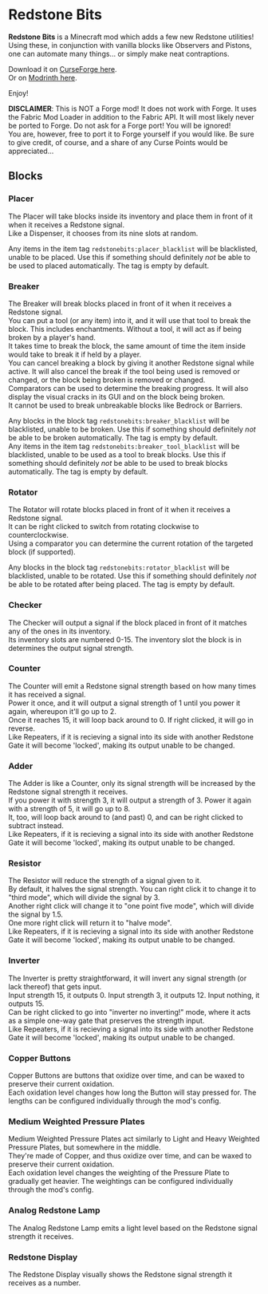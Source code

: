 # Redstone Bits

**Redstone Bits** is a Minecraft mod which adds a few new Redstone utilities!<br>
Using these, in conjunction with vanilla blocks like Observers and Pistons, one can automate many things... or simply make neat contraptions. 

Download it on [CurseForge here](https://www.curseforge.com/minecraft/mc-mods/redstone-bits).<br>
Or on [Modrinth here](https://modrinth.com/mod/redstone-bits).

Enjoy!

**DISCLAIMER**: This is NOT a Forge mod! It does not work with Forge. It uses the Fabric Mod Loader in addition to the Fabric API. It will most likely never be ported to Forge. Do not ask for a Forge port! You will be ignored!<br>
You are, however, free to port it to Forge yourself if you would like. Be sure to give credit, of course, and a share of any Curse Points would be appreciated...

## Blocks

### Placer
The Placer will take blocks inside its inventory and place them in front of it when it receives a Redstone signal.<br>
Like a Dispenser, it chooses from its nine slots at random.

Any items in the item tag `redstonebits:placer_blacklist` will be blacklisted, unable to be placed. Use this if something should definitely *not* be able to be used to placed automatically. The tag is empty by default.

### Breaker
The Breaker will break blocks placed in front of it when it receives a Redstone signal.<br>
You can put a tool (or any item) into it, and it will use that tool to break the block. This includes enchantments. Without a tool, it will act as if being broken by a player's hand.<br>
It takes time to break the block, the same amount of time the item inside would take to break it if held by a player.<br>
You can cancel breaking a block by giving it another Redstone signal while active. It will also cancel the break if the tool being used is removed or changed, or the block being broken is removed or changed.<br>
Comparators can be used to determine the breaking progress. It will also display the visual cracks in its GUI and on the block being broken.<br>
It cannot be used to break unbreakable blocks like Bedrock or Barriers.

Any blocks in the block tag `redstonebits:breaker_blacklist` will be blacklisted, unable to be broken. Use this if something should definitely *not* be able to be broken automatically. The tag is empty by default.<br>
Any items in the item tag `redstonebits:breaker_tool_blacklist` will be blacklisted, unable to be used as a tool to break blocks. Use this if something should definitely *not* be able to be used to break blocks automatically. The tag is empty by default.<br>

### Rotator
The Rotator will rotate blocks placed in front of it when it receives a Redstone signal.<br>
It can be right clicked to switch from rotating clockwise to counterclockwise.<br>
Using a comparator you can determine the current rotation of the targeted block (if supported).

Any blocks in the block tag `redstonebits:rotator_blacklist` will be blacklisted, unable to be rotated. Use this if something should definitely *not* be able to be rotated after being placed. The tag is empty by default.

### Checker
The Checker will output a signal if the block placed in front of it matches any of the ones in its inventory.<br>
Its inventory slots are numbered 0-15. The inventory slot the block is in determines the output signal strength.

### Counter
The Counter will emit a Redstone signal strength based on how many times it has received a signal.<br>
Power it once, and it will output a signal strength of 1 until you power it again, whereupon it'll go up to 2.<br>
Once it reaches 15, it will loop back around to 0. If right clicked, it will go in reverse.<br>
Like Repeaters, if it is recieving a signal into its side with another Redstone Gate it will become 'locked', making its output unable to be changed.

### Adder
The Adder is like a Counter, only its signal strength will be increased by the Redstone signal strength it receives.<br>
If you power it with strength 3, it will output a strength of 3. Power it again with a strength of 5, it will go up to 8.<br>
It, too, will loop back around to (and past) 0, and can be right clicked to subtract instead.<br>
Like Repeaters, if it is recieving a signal into its side with another Redstone Gate it will become 'locked', making its output unable to be changed.

### Resistor
The Resistor will reduce the strength of a signal given to it.<br>
By default, it halves the signal strength. You can right click it to change it to "third mode", which will divide the signal by 3.<br>
Another right click will change it to "one point five mode", which will divide the signal by 1.5.<br>
One more right click will return it to "halve mode".<br>
Like Repeaters, if it is recieving a signal into its side with another Redstone Gate it will become 'locked', making its output unable to be changed.

### Inverter
The Inverter is pretty straightforward, it will invert any signal strength (or lack thereof) that gets input.<br>
Input strength 15, it outputs 0. Input strength 3, it outputs 12. Input nothing, it outputs 15.<br>
Can be right clicked to go into "inverter no inverting!" mode, where it acts as a simple one-way gate that preserves the strength input.<br>
Like Repeaters, if it is recieving a signal into its side with another Redstone Gate it will become 'locked', making its output unable to be changed.

### Copper Buttons
Copper Buttons are buttons that oxidize over time, and can be waxed to preserve their current oxidation.<br>
Each oxidation level changes how long the Button will stay pressed for. The lengths can be configured individually through the mod's config.

### Medium Weighted Pressure Plates
Medium Weighted Pressure Plates act similarly to Light and Heavy Weighted Pressure Plates, but somewhere in the middle.<br>
They're made of Copper, and thus oxidize over time, and can be waxed to preserve their current oxidation.<br>
Each oxidation level changes the weighting of the Pressure Plate to gradually get heavier. The weightings can be configured individually through the mod's config.

### Analog Redstone Lamp
The Analog Redstone Lamp emits a light level based on the Redstone signal strength it receives.

### Redstone Display
The Redstone Display visually shows the Redstone signal strength it receives as a number.
